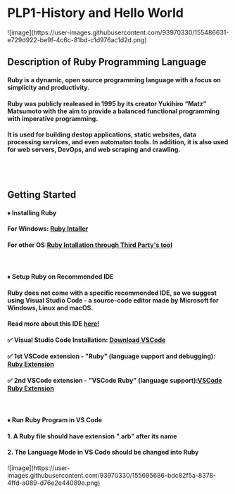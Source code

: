 <h1>PLP1-History and Hello World</h1>
![image](https://user-images.githubusercontent.com/93970330/155486631-e729d922-be9f-4c6c-81bd-c1d976ac1d2d.png)
<h2>Description of Ruby Programming Language</h2>
<h4>Ruby is a dynamic, open source programming language with a focus on simplicity and productivity.</h4>
<h4>Ruby was publicly realeased in 1995 by its creator Yukihiro “Matz” Matsumoto with the aim to provide a balanced functional programming with imperative programming.</h4>
<h4>It is used for building destop applications, static websites, data processing services, and even automaton tools. In addition, it is also used for web servers, DevOps, and web scraping and crawling.</h4>
<br><br>
<h2>Getting Started</h2>
<h4>♦ Installing Ruby<h4>
<h4>For Windows:
<a href="https://rubyinstaller.org/">Ruby Intaller</a>
</h4>
<h4>For other OS:<a/ href="https://www.ruby-lang.org/vi/documentation/installation/">Ruby Intallation through Third Party's tool</a></h4>
<br>
<h4>♦ Setup Ruby on Recommended IDE<h4>
<h4>Ruby does not come with a specific recommended IDE, so we suggest using Visual Studio Code - a source-code editor made by Microsoft for Windows, Linux and macOS.</h4>
<h4>Read more about this IDE <a href="https://code.visualstudio.com/docs">here!</a></h4>
<h4>✅ Visual Studio Code Installation:
<a href="https://code.visualstudio.com/download">Download VSCode</a></h4>
<h4>✅ 1st VSCode extension - "Ruby" (language support and debugging):
<a href="https://marketplace.visualstudio.com/items?itemName=rebornix.Ruby">Ruby Extension</a></h4>
<h4>✅ 2nd VSCode extension - "VSCode Ruby" (language support):<a href="https://marketplace.visualstudio.com/items?itemName=wingrunr21.vscode-ruby">VSCode Ruby Extension</a></h4>
<br>
<h4>♦ Run Ruby Program in VS Code</h4>
<h4>1. A Ruby file should have extension ".arb" after its name</h4>
<h4>2. The Language Mode in VS Code should be changed into Ruby</h4>
![image](https://user-images.githubusercontent.com/93970330/155695686-bdc82f5a-8378-4ffd-a089-d76e2e44089e.png)
